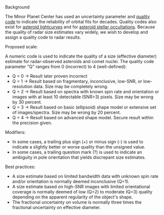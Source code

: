 Background

The Minor Planet Center has used an uncertainty parameter and [quality code](https://minorplanetcenter.net/iau/info/UValue.html) to indicate the reliability of orbital fits for decades. Quality codes also exist for [asteroid lightcurves](https://sbnarchive.psi.edu/pds4/non_mission/ast-lightcurve-database_V2_0/document/pds_readme.txt) and for [asteroid stellar occultations](https://sbnarchive.psi.edu/pds4/non_mission/smallbodiesoccultations_V2_0/document/bundle_description.txt). Because the quality of radar size estimates vary widely, we wish to develop and assign a quality code to radar results.

Proposed scale:

A numeric code is used to indicate the quality of a size (effective diameter) estimate for radar-observed asteroids and comet nuclei. The quality code parameter "Q" ranges from 0 (incorrect) to 4 (well-defined):
* Q = 0 → Result later proven incorrect
* Q = 1 → Result based on fragmentary, inconclusive, low-SNR, or low-resolution data. Size may be completely wrong.
* Q = 2 → Result based on spectra with known spin rate and orientation or images with at least 10 detectable (SNR>3) pixels. Size may be wrong by 30 percent.
* Q = 3 → Result based on basic (ellipsoid) shape model or extensive set of images/spectra. Size may be wrong by 20 percent.
* Q = 4 → Result based on advanced shape model. Secure result within the precision given.

Modifiers:
- In some cases, a trailing plus sign (+) or minus sign (-) is used to indicate a slightly better or worse quality than the unsigned value.
- In some cases, a trailing question mark (?) is used to indicate an ambiguity in pole orientation that yields discrepant size estimates.

Best practices:
- A size estimate based on limited bandwidth data with unknown spin rate and/or orientation is normally deemed inconclusive (Q=1).
- A size estimate based on high-SNR images with limited orientational coverage is normally deemed of low (Q=2) to moderate (Q=3) quality depending on the apparent regularity of the object's shape.
- The fractional uncertainty on volume is normally three times the fractional uncertainty on effective diameter. 
